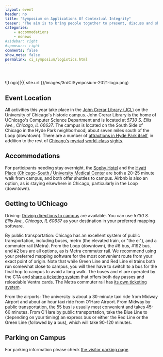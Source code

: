 ```yaml
---
layout: event
header: no
title: "Symposium on Applications Of Contextual Integrity"
teaser: "The aim is to bring people together to present, discuss and share ideas based on ongoing and completed projects drawing on CI as their underlying conception of privacy."
categories:
    - accommodations
    - nonews
#sidebar: right
#sponsors: right
comments: false
show_meta: false
permalink: ci_symposium/logistics.html
---
```

<br/>

![Logo]({{ site.url }}/images/3rdCISymposium-2021-logo.png)

## Event Location

All activities this year take place in the [John Crerar Library (JCL)](https://computerscience.uchicago.edu/about/our-new-building/) on the University of Chicago's historic campus. John Crerar Library is the home of UChicago's Computer Science Department and is located at *5730 S. Ellis Ave., Chicago, IL 60637*. The campus is located on the South Side of Chicago in the Hyde Park neighborhood, about seven miles south of the Loop (downtown). There are a number of [attractions in Hyde Park itself](https://theculturetrip.com/north-america/usa/illinois/articles/10-best-things-to-do-and-see-in-chicagos-hyde-park/), in addition to the rest of [Chicago's](https://www.thrillist.com/entertainment/chicago/things-to-do-in-chicago) [myriad](https://travel.usnews.com/Chicago_IL/Things_To_Do/) [world-class](https://www.choosechicago.com/things-to-do/) [sights](https://www.timeout.com/chicago/things-to-do/best-things-to-do-in-chicago).
 
 
## Accommodations

For participants needing stay overnight, the [Sophy Hotel](https://sophyhotel.com/) and the [Hyatt Place (Chicago-South / University Medical Center](https://www.hyatt.com/en-US/hotel/illinois/hyatt-place-chicago-south-university-medical-center/chizu) are both a 20-25 minute walk from campus, and both offer shuttles to campus. Airbnb is also an option, as is staying elsewhere in Chicago, particularly in the Loop (downtown). 

## Getting to UChicago

Driving: [Driving directions to campus](https://collegeadmissions.uchicago.edu/visit/directions-accommodations/location-and-directions/directions-car) are available. You can use *5730 S. Ellis Ave., Chicago, IL 60637* as your destination in your preferred mapping software.

By public transportation: Chicago has an excellent system of public transportation, including buses, metro (the elevated train, or "the el"), and a commuter rail (Metra). From the Loop (downtown), the #6 bus, #192 bus, and #2 bus are all options, as is Metra commuter rail. We recommend using your preferred mapping software for the most convenient route from your exact point of origin. Note that while Green Line and Red Line el trains both run somewhat close to campus, you will then have to switch to a bus for the final hop to campus to avoid a long walk. The buses and el are operated by the CTA and [share a ticketing system](https://www.transitchicago.com/howto/buying-fares/) that offers both day passes and reloadable Ventra cards. The Metra commuter rail has [its own ticketing system](https://metrarail.com/tickets/buy-tickets).

From the airports: The university is about a 30-minute taxi ride from Midway Airport and about an hour taxi ride from O'Hare Airport. From Midway by public transportation, the 55 bus is usually most convenient and takes 45-60 minutes. From O'Hare by public transportation, take the Blue Line to (depending on your timing) an express bus or either the Red Line or the Green Line (followed by a bus), which will take 90-120 minutes.

## Parking on Campus

For parking information please check [the visitor parking page](https://safety-security.uchicago.edu/services/visitor_parking/). 

<!-- Campus North Parking Garage ($10): Just over two blocks from John Crerar
Library, the North Campus Parking Garage at 5501 S. Ellis Ave, Chicago, IL 60637
is the closest option. While the normal daily parking rate is $28, the
university's parking office has advised us that the Saturday daily rate is $10,
paid through an automated ticket system that accepts only credit and debit
cards, not cash.-->

<!-- 2) Surface Parking Lots (Free): On SaturdayAs, many surface parking lots
that are typically reserved for permit parking are free to the public. The lots
that are free on Saturdays, in rough order from closest to furthest from JCL,
are Young (5555 S. Ellis Avenue), McGiffert House (5751 S. Woodlawn Ave), Wells
(6000 S. Drexel), Chapin (6032 S. Kenwood), and Dorchester (1427 East 60th
Street). The ZIP code for all lots is 60637. These lots are all depicted on [the
university's parking
map.](https://d3qi0qp55mx5f5.cloudfront.net/safety-security/uploads/files/Parking_Lots_and_Garages_2018_March.pdf)
Note that the Young parking lot is closest to JCL, but is small. All other lots
are a 10 - 20 minute walk from JCL.-->

<!-- 3) Street Parking (Free): On Saturdays, street parking can generally be
found relatively close to campus, and MSW attendees are likely to find street
parking closer to JCL than most of the surface parking lots would be. We
recommend looking along the North or South Midway Plaisance or on S. Cottage
Grove Ave. Street parking might also be available on the streets immediately
adjacent to JCL, but many of these streets have metered parking, and parking
meters in Chicago are enforced on Saturdays. Also keep in mind that the campus
is in an urban location, so please do not leave valuables in your vehicle,
especially in plain sight. -->
